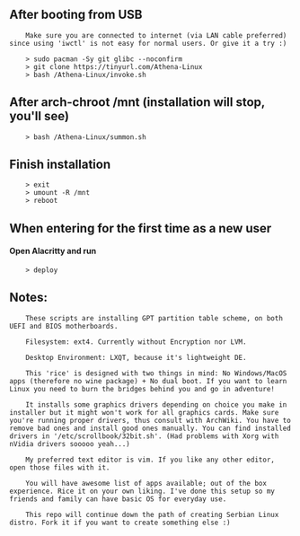 ## After booting from USB
        Make sure you are connected to internet (via LAN cable preferred) since using 'iwctl' is not easy for normal users. Or give it a try :)

        > sudo pacman -Sy git glibc --noconfirm
        > git clone https://tinyurl.com/Athena-Linux
        > bash /Athena-Linux/invoke.sh



## After arch-chroot /mnt (installation will stop, you'll see)
        > bash /Athena-Linux/summon.sh



## Finish installation
        > exit
        > umount -R /mnt
        > reboot






## When entering for the first time as a new user



#### Open Alacritty and run
        > deploy






## Notes:
        These scripts are installing GPT partition table scheme, on both UEFI and BIOS motherboards.

        Filesystem: ext4. Currently without Encryption nor LVM.

        Desktop Environment: LXQT, because it's lightweight DE.
        
        This 'rice' is designed with two things in mind: No Windows/MacOS apps (therefore no wine package) + No dual boot. If you want to learn Linux you need to burn the bridges behind you and go in adventure!

        It installs some graphics drivers depending on choice you make in installer but it might won't work for all graphics cards. Make sure you're running proper drivers, thus consult with ArchWiki. You have to remove bad ones and install good ones manually. You can find installed drivers in '/etc/scrollbook/32bit.sh'. (Had problems with Xorg with nVidia drivers sooooo yeah...)

        My preferred text editor is vim. If you like any other editor, open those files with it.

        You will have awesome list of apps available; out of the box experience. Rice it on your own liking. I've done this setup so my friends and family can have basic OS for everyday use.

        This repo will continue down the path of creating Serbian Linux distro. Fork it if you want to create something else :)
